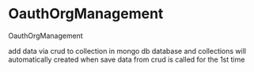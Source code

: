 # OauthOrgManagement
OauthOrgManagement

add data via crud to collection in mongo db 
database and collections will automatically created when save data from crud is called for the 1st time
